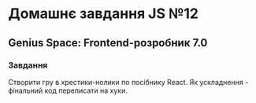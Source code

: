 # Домашнє завдання JS №12

## Genius Space: Frontend-розробник 7.0

### Завдання

Створити гру в хрестики-нолики по посібнику React. Як ускладнення - фінальний код переписати на хуки.